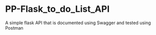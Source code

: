 # PP-Flask_to_do_List_API
A simple flask API that is documented using Swagger and tested using Postman
